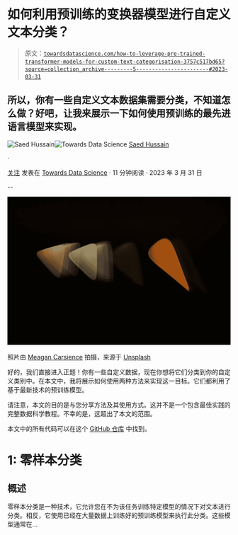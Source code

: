 # 如何利用预训练的变换器模型进行自定义文本分类？

> 原文：[`towardsdatascience.com/how-to-leverage-pre-trained-transformer-models-for-custom-text-categorisation-3757c517bd65?source=collection_archive---------5-----------------------#2023-03-31`](https://towardsdatascience.com/how-to-leverage-pre-trained-transformer-models-for-custom-text-categorisation-3757c517bd65?source=collection_archive---------5-----------------------#2023-03-31)

## 所以，你有一些自定义文本数据集需要分类，不知道怎么做？好吧，让我来展示一下如何使用预训练的最先进语言模型来实现。

[](https://saedhussain.medium.com/?source=post_page-----3757c517bd65--------------------------------)![Saed Hussain](https://saedhussain.medium.com/?source=post_page-----3757c517bd65--------------------------------)[](https://towardsdatascience.com/?source=post_page-----3757c517bd65--------------------------------)![Towards Data Science](https://towardsdatascience.com/?source=post_page-----3757c517bd65--------------------------------) [Saed Hussain](https://saedhussain.medium.com/?source=post_page-----3757c517bd65--------------------------------)

·

[关注](https://medium.com/m/signin?actionUrl=https%3A%2F%2Fmedium.com%2F_%2Fsubscribe%2Fuser%2Fa61c823447e0&operation=register&redirect=https%3A%2F%2Ftowardsdatascience.com%2Fhow-to-leverage-pre-trained-transformer-models-for-custom-text-categorisation-3757c517bd65&user=Saed+Hussain&userId=a61c823447e0&source=post_page-a61c823447e0----3757c517bd65---------------------post_header-----------) 发表在 [Towards Data Science](https://towardsdatascience.com/?source=post_page-----3757c517bd65--------------------------------) · 11 分钟阅读 · 2023 年 3 月 31 日[](https://medium.com/m/signin?actionUrl=https%3A%2F%2Fmedium.com%2F_%2Fvote%2Ftowards-data-science%2F3757c517bd65&operation=register&redirect=https%3A%2F%2Ftowardsdatascience.com%2Fhow-to-leverage-pre-trained-transformer-models-for-custom-text-categorisation-3757c517bd65&user=Saed+Hussain&userId=a61c823447e0&source=-----3757c517bd65---------------------clap_footer-----------)

--

[](https://medium.com/m/signin?actionUrl=https%3A%2F%2Fmedium.com%2F_%2Fbookmark%2Fp%2F3757c517bd65&operation=register&redirect=https%3A%2F%2Ftowardsdatascience.com%2Fhow-to-leverage-pre-trained-transformer-models-for-custom-text-categorisation-3757c517bd65&source=-----3757c517bd65---------------------bookmark_footer-----------)![](img/948131b577b7ca3d0260d3ee6b5e9654.png)

照片由 [Meagan Carsience](https://unsplash.com/@mcarsience_photography?utm_source=medium&utm_medium=referral) 拍摄，来源于 [Unsplash](https://unsplash.com/?utm_source=medium&utm_medium=referral)

好的，我们直接进入正题！你有一些自定义数据，现在你想将它们分类到你的自定义类别中。在本文中，我将展示如何使用两种方法来实现这一目标。它们都利用了基于最新技术的预训练模型。

请注意，本文的目的是与您分享方法及其使用方式。这并不是一个包含最佳实践的完整数据科学教程。不幸的是，这超出了本文的范围。

本文中的所有代码可以在这个 [GitHub 仓库](https://github.com/saedhussain/medium/tree/main/text_category/notebooks) 中找到。

# 1: 零样本分类

## 概述

零样本分类是一种技术，它允许您在不为该任务训练特定模型的情况下对文本进行分类。相反，它使用已经在大量数据上训练好的预训练模型来执行此分类。这些模型通常在…

